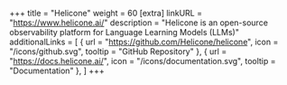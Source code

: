 +++
title = "Helicone"
weight = 60
[extra]
linkURL = "https://www.helicone.ai/"
description = "Helicone is an open-source observability platform for Language Learning Models (LLMs)"
additionalLinks = [
  { url = "https://github.com/Helicone/helicone", icon = "/icons/github.svg", tooltip = "GitHub Repository" },
  { url = "https://docs.helicone.ai/", icon = "/icons/documentation.svg", tooltip = "Documentation" },
]
+++